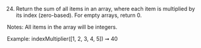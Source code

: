 24. Return the sum of all items in an array, where each item is multiplied by its index (zero-based). For empty arrays, return 0.

Notes: All items in the array will be integers.

Example: indexMultiplier([1, 2, 3, 4, 5]) ➞ 40
